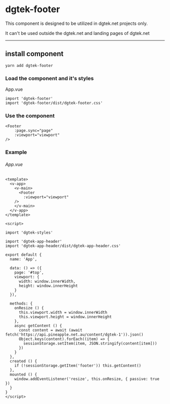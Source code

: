 # dgtek-footer

This component is designed to be utilized in dgtek.net projects only.

It can't be used outside the dgtek.net and landing pages of dgtek.net

____________________________________________

## install component
```
yarn add dgtek-footer
```

### Load the component and it's styles

App.vue
```
import 'dgtek-footer'
import 'dgtek-footer/dist/dgtek-footer.css'
```

### Use the component

```
<Footer
    :page.sync="page"
    :viewport="viewport"
/>
```

### Example

###### App.vue
```
<template>
  <v-app>
    <v-main>
      <Footer
        :viewport="viewport"
    />
    </v-main>
  </v-app>
</template>

<script>

import 'dgtek-styles'

import 'dgtek-app-header'
import 'dgtek-app-header/dist/dgtek-app-header.css'

export default {
  name: 'App',

  data: () => ({
    page: '#top',
    viewport: {
      width: window.innerWidth,
      height: window.innerHeight
    }
  }),

  methods: {
    onResize () {
      this.viewport.width = window.innerWidth
      this.viewport.height = window.innerHeight
    },
    async getContent () {
      const content = await (await fetch('https://api.pineapple.net.au/content/dgtek-1')).json()
      Object.keys(content).forEach((item) => {
        sessionStorage.setItem(item, JSON.stringify(content[item]))
      })
    }
  },
  created () {
    if (!sessionStorage.getItem('footer')) this.getContent()
  },
  mounted () {
    window.addEventListener('resize', this.onResize, { passive: true })
  }
}
</script>
```
